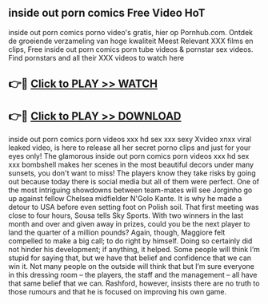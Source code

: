 ## inside out porn comics Free Video HoT 

inside out porn comics porno video's gratis, hier op Pornhub.com. Ontdek de groeiende verzameling van hoge kwaliteit Meest Relevant XXX films en clips,
Free inside out porn comics porn tube videos & pornstar sex videos. Find pornstars and all their XXX videos to watch here


## 👉🔴 [Click to PLAY >> WATCH](http://us.freeplayer.one?title=inside_out_porn_comics&ref=16D)

## 👉🔴 [Click to PLAY >> DOWNLOAD](http://us.freeplayer.one?title=inside_out_porn_comics&ref=16D)


inside out porn comics porn videos xxx hd sex xxx sexy Xvideo xnxx viral leaked video, is here to release all her secret porno clips and just for your eyes only! The glamorous inside out porn comics porn videos xxx hd sex xxx bombshell makes her scenes in the most beautiful decors under many sunsets, you don't want to miss! The players know they take risks by going out because today there is social media but all of them were perfect. One of the most intriguing showdowns between team-mates will see Jorginho go up against fellow Chelsea midfielder N'Golo Kante. It is why he made a detour to USA before even setting foot on Polish soil. That first meeting was close to four hours, Sousa tells Sky Sports. With two winners in the last month and over and given away in prizes, could you be the next player to land the quarter of a million pounds? Again, though, Maggiore felt compelled to make a big call; to do right by himself. Doing so certainly did not hinder his development; if anything, it helped. Some people will think I’m stupid for saying that, but we have that belief and confidence that we can win it. Not many people on the outside will think that but I’m sure everyone in this dressing room – the players, the staff and the management – all have that same belief that we can. Rashford, however, insists there are no truth to those rumours and that he is focused on improving his own game.